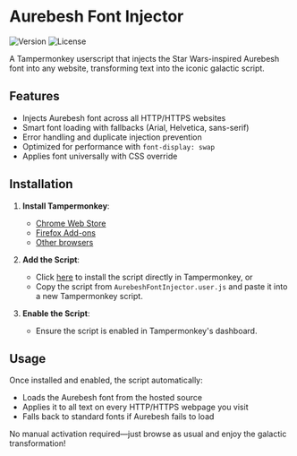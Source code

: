 # Aurebesh Font Injector

![Version](https://img.shields.io/badge/version-0.1-blue.svg) ![License](https://img.shields.io/badge/license-MIT-green.svg)

A Tampermonkey userscript that injects the Star Wars-inspired Aurebesh font into any website, transforming text into the iconic galactic script.

## Features

- Injects Aurebesh font across all HTTP/HTTPS websites
- Smart font loading with fallbacks (Arial, Helvetica, sans-serif)
- Error handling and duplicate injection prevention
- Optimized for performance with `font-display: swap`
- Applies font universally with CSS override

## Installation

1. **Install Tampermonkey**:
   - [Chrome Web Store](https://chrome.google.com/webstore/detail/tampermonkey/dhdgffkkebhmkfjojejmpbldmpobfkfo)
   - [Firefox Add-ons](https://addons.mozilla.org/en-US/firefox/addon/tampermonkey/)
   - [Other browsers](https://www.tampermonkey.net/)

2. **Add the Script**:
   - Click [here](https://raw.githubusercontent.com/Zero-Sploit/Aurebesh-Font-Injector/main/AurebeshFontInjector.user.js) to install the script directly in Tampermonkey, or
   - Copy the script from `AurebeshFontInjector.user.js` and paste it into a new Tampermonkey script.

3. **Enable the Script**:
   - Ensure the script is enabled in Tampermonkey's dashboard.

## Usage

Once installed and enabled, the script automatically:
- Loads the Aurebesh font from the hosted source
- Applies it to all text on every HTTP/HTTPS webpage you visit
- Falls back to standard fonts if Aurebesh fails to load

No manual activation required—just browse as usual and enjoy the galactic transformation!
